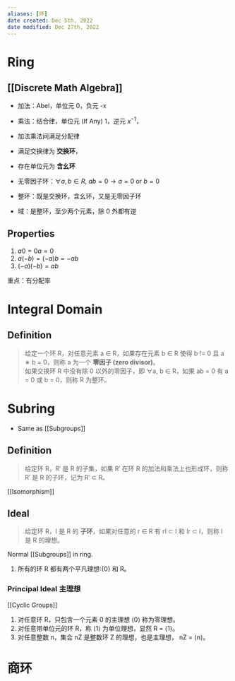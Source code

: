 ```yaml
---
aliases: [环]
date created: Dec 5th, 2022
date modified: Dec 27th, 2022
---
```


# Ring

## [[Discrete Math Algebra]]
- 加法：Abel，单位元 0，负元 -x  
- 乘法：结合律，单位元 (If Any) 1，逆元 $x^{-1}$，
- 加法乘法间满足分配律

- 满足交换律为 **交换环**，
- 存在单位元为 **含幺环**  
- 无零因子环：$\forall a,b \in R$, $ab = 0 \to a = 0$ or $b = 0$  
- 整环：既是交换环，含幺环，又是无零因子环
- 域：是整环，至少两个元素，除 0 外都有逆

## Properties
1. $a0 = 0a = 0$
2. $a(-b) = (-a)b = -ab$
3. $(-a)(-b) = ab$

重点：有分配率

# Integral Domain

## Definition
> 给定一个环 R，对任意元素 a ∈ R，如果存在元素 b ∈ R 使得 b != 0 且 a ∗ b = 0，则称 a 为一个 **零因子 (zero divisor)**。  
> 如果交换环 R 中没有除 0 以外的零因子，即 ∀a, b ∈ R，如果 ab = 0 有 a = 0 或 b = 0，则称 R 为整环。

# Subring
- Same as [[Subgroups]]

## Definition
> 给定环 R，R′ 是 R 的子集，如果 R′ 在环 R 的加法和乘法上也形成环，则称 R′ 是 R 的子环，记为 R′ ⊂ R。

[[Isomorphism]]

## Ideal
> 给定环 R，I 是 R 的 **子环**，如果对任意的 r ∈ R 有 rI ⊂ I 和 Ir ⊂ I，则称 I 是 R 的理想。

Normal [[Subgroups]] in ring.
1. 所有的环 R 都有两个平凡理想:{0} 和 R。

### Principal Ideal 主理想
[[Cyclic Groups]]
1. 对任意环 R，只包含一个元素 0 的主理想 ⟨0⟩ 称为零理想。
2. 对任意带单位元的环 R，称 ⟨1⟩ 为单位理想，显然 R = ⟨1⟩。
3. 对任意整数 n，集合 nZ 是整数环 Z 的理想，也是主理想， nZ = ⟨n⟩。

# 商环
